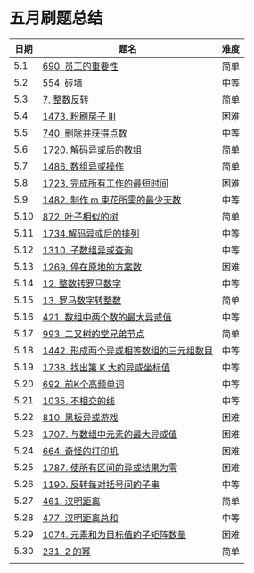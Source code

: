 # 五月刷题总结

| 日期 | 题名                                                         | 难度 |
| ---- | ------------------------------------------------------------ | ---- |
| 5.1  | [690. 员工的重要性](https://leetcode-cn.com/problems/employee-importance/) | 简单 |
| 5.2  | [554. 砖墙](https://leetcode-cn.com/problems/brick-wall/)    | 中等 |
| 5.3  | [7. 整数反转](https://leetcode-cn.com/problems/reverse-integer/) | 简单 |
| 5.4  | [1473. 粉刷房子 III](https://leetcode-cn.com/problems/paint-house-iii/) | 困难 |
| 5.5  | [740. 删除并获得点数](https://leetcode-cn.com/problems/delete-and-earn/) | 中等 |
| 5.6  | [1720. 解码异或后的数组](https://leetcode-cn.com/problems/decode-xored-array/) | 简单 |
| 5.7  | [1486. 数组异或操作](https://leetcode-cn.com/problems/xor-operation-in-an-array/) | 简单 |
| 5.8  | [1723. 完成所有工作的最短时间](https://leetcode-cn.com/problems/find-minimum-time-to-finish-all-jobs/) | 困难 |
| 5.9  | [1482. 制作 m 束花所需的最少天数](https://leetcode-cn.com/problems/minimum-number-of-days-to-make-m-bouquets/) | 中等 |
| 5.10 | [872. 叶子相似的树](https://leetcode-cn.com/problems/leaf-similar-trees/) | 简单 |
| 5.11 | [1734.解码异或后的排列](https://leetcode-cn.com/problems/decode-xored-permutation/) | 中等 |
| 5.12 | [1310. 子数组异或查询](https://leetcode-cn.com/problems/xor-queries-of-a-subarray/) | 中等 |
| 5.13 | [1269. 停在原地的方案数](https://leetcode-cn.com/problems/number-of-ways-to-stay-in-the-same-place-after-some-steps/) | 困难 |
| 5.14 | [12. 整数转罗马数字](https://leetcode-cn.com/problems/integer-to-roman/) | 中等 |
| 5.15 | [13. 罗马数字转整数](https://leetcode-cn.com/problems/roman-to-integer/) | 简单 |
| 5.16 | [421. 数组中两个数的最大异或值](https://leetcode-cn.com/problems/maximum-xor-of-two-numbers-in-an-array/) | 中等 |
| 5.17 | [993. 二叉树的堂兄弟节点](https://leetcode-cn.com/problems/cousins-in-binary-tree/) | 简单 |
| 5.18 | [1442. 形成两个异或相等数组的三元组数目](https://leetcode-cn.com/problems/count-triplets-that-can-form-two-arrays-of-equal-xor/) | 中等 |
| 5.19 | [1738. 找出第 K 大的异或坐标值](https://leetcode-cn.com/problems/find-kth-largest-xor-coordinate-value/) | 中等 |
| 5.20 | [692. 前K个高频单词](https://leetcode-cn.com/problems/top-k-frequent-words/) | 中等 |
| 5.21 | [1035. 不相交的线](https://leetcode-cn.com/problems/uncrossed-lines/) | 中等 |
| 5.22 | [810. 黑板异或游戏](https://leetcode-cn.com/problems/chalkboard-xor-game/) | 困难 |
| 5.23 | [1707. 与数组中元素的最大异或值](https://leetcode-cn.com/problems/maximum-xor-with-an-element-from-array/) | 困难 |
| 5.24 | [664. 奇怪的打印机](https://leetcode-cn.com/problems/strange-printer/) | 困难 |
| 5.25 | [1787. 使所有区间的异或结果为零](https://leetcode-cn.com/problems/make-the-xor-of-all-segments-equal-to-zero/) | 困难 |
| 5.26 | [1190. 反转每对括号间的子串](https://leetcode-cn.com/problems/reverse-substrings-between-each-pair-of-parentheses/) | 中等 |
| 5.27 | [461. 汉明距离](https://leetcode-cn.com/problems/hamming-distance/) | 简单 |
| 5.28 | [477. 汉明距离总和](https://leetcode-cn.com/problems/total-hamming-distance/) | 中等 |
| 5.29 | [1074. 元素和为目标值的子矩阵数量](https://leetcode-cn.com/problems/number-of-submatrices-that-sum-to-target/) | 困难 |
| 5.30 | [231. 2 的幂](https://leetcode-cn.com/problems/power-of-two/) | 简单 |
|      |                                                              |      |



